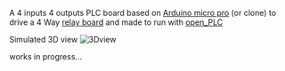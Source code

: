 A 4 inputs 4 outputs PLC board based on [Arduino micro pro] (or clone) to drive a 4 Way [relay board] and made to run with [open_PLC]


Simulated 3D view
![3Dview](./Docs/pcb_relay_3d_view2.jpg)


works in progress...

[open_PLC]: https://autonomylogic.com/
[Arduino micro pro]: https://www.sparkfun.com/products/12640
[relay board]: https://fr.aliexpress.com/item/1005002867727977.html
